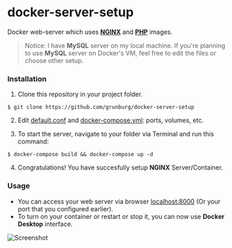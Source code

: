 # docker-server-setup
Docker web-server which uses **[NGINX](https://hub.docker.com/_/nginx)** and **[PHP](https://hub.docker.com/_/php)** images.

> Notice: I have **MySQL** server on my local machine. If you're planning to use **MySQL** server on Docker's VM, feel free to edit the files or choose other setup.

### Installation

1. Clone this repository in your project folder.
```
$ git clone https://github.com/grunburg/docker-server-setup
```
2. Edit [default.conf](https://github.com/grunburg/docker-server-setup/blob/master/default.conf) and [docker-compose.yml](https://github.com/grunburg/docker-server-setup/blob/master/docker-compose.yml): ports, volumes, etc.

3. To start the server, navigate to your folder via Terminal and run this command:
```
$ docker-compose build && docker-compose up -d
```

4. Congratulations! You have succesfully setup **NGINX** Server/Container.

### Usage
* You can access your web server via browser [localhost:8000](http:localhost:8000) (Or your port that you configured earlier).
* To turn on your container or restart or stop it, you can now use **Docker Desktop** interface.

![Screenshot](https://i.ibb.co/8Dr8j8f/Anot-cija-2020-04-11-214450.png)

